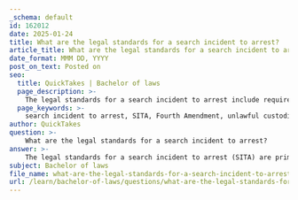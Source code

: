 ```yaml
---
_schema: default
id: 162012
date: 2025-01-24
title: What are the legal standards for a search incident to arrest?
article_title: What are the legal standards for a search incident to arrest?
date_format: MMM DD, YYYY
post_on_text: Posted on
seo:
  title: QuickTakes | Bachelor of laws
  page_description: >-
    The legal standards for a search incident to arrest include requirements for lawful custodial arrest, limited scope of search, justifications for the search, key Supreme Court rulings, and the limitations on searches for illegal arrests.
  page_keywords: >-
    search incident to arrest, SITA, Fourth Amendment, unlawful custodial arrest, probable cause, scope of search, officer safety, Supreme Court cases, Chimel v. California, United States v. Robinson, United States v. Edwards, immediate control, search limitations
author: QuickTakes
question: >-
    What are the legal standards for a search incident to arrest?
answer: >-
    The legal standards for a search incident to arrest (SITA) are primarily governed by the Fourth Amendment of the United States Constitution, which protects against unreasonable searches and seizures. The key principles surrounding SITA can be summarized as follows:\n\n1. **Lawful Custodial Arrest**: A search incident to arrest can only be conducted if there is a lawful custodial arrest. This means that:\n   - There must be probable cause to believe that the arrestee has committed a crime.\n   - An actual arrest must take place.\n\n2. **Scope of the Search**: The search is limited to:\n   - The person of the arrestee.\n   - The area within the arrestee's immediate control, which is defined as the area from which the arrestee might gain possession of a weapon or destructible evidence.\n\n3. **Rationale for the Search**: The primary justifications for allowing searches incident to arrest include:\n   - Officer safety: To ensure that the arrestee does not have access to weapons.\n   - Prevention of escape: To eliminate any means for the arrestee to flee.\n   - Preservation of evidence: To prevent the destruction of evidence that may be on the person or within the immediate area of the arrestee.\n\n4. **Case Law**: The principles of SITA have been shaped by several landmark Supreme Court cases, including:\n   - **Chimel v. California** (1969): Established the scope of the search to the person and the area within immediate control.\n   - **United States v. Robinson** (1973): Affirmed that a search incident to a lawful arrest is a reasonable search under the Fourth Amendment.\n   - **United States v. Edwards** (1974): Further clarified the application of SITA in relation to the timing of the search.\n\n5. **Limitations**: The search incident to arrest cannot be conducted if the arrest is deemed illegal, although the courts have upheld searches conducted incident to an arrest that may have been unlawful under state law, as long as probable cause existed.\n\nIn summary, the legal standards for a search incident to arrest require a lawful custodial arrest, and the search must be limited to the arrestee and their immediate surroundings, justified by the need for officer safety, prevention of escape, and preservation of evidence.
subject: Bachelor of laws
file_name: what-are-the-legal-standards-for-a-search-incident-to-arrest.md
url: /learn/bachelor-of-laws/questions/what-are-the-legal-standards-for-a-search-incident-to-arrest
---
```


&nbsp;